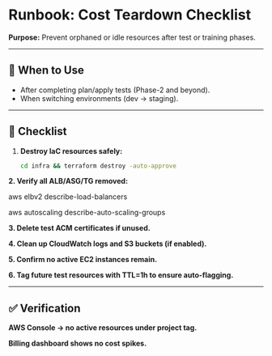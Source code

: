 # Runbook: Cost Teardown Checklist

**Purpose:** Prevent orphaned or idle resources after test or training phases.

---

## 🔎 When to Use
- After completing plan/apply tests (Phase-2 and beyond).
- When switching environments (dev → staging).

---

## 🧭 Checklist
1. **Destroy IaC resources safely:**
   ```bash
   cd infra && terraform destroy -auto-approve
   ```
**2. Verify all ALB/ASG/TG removed:**

aws elbv2 describe-load-balancers

aws autoscaling describe-auto-scaling-groups


**3. Delete test ACM certificates if unused.**

**4. Clean up CloudWatch logs and S3 buckets (if enabled).**

**5. Confirm no active EC2 instances remain.**

**6. Tag future test resources with TTL=1h to ensure auto-flagging.**

---

## ✅ Verification

**AWS Console → no active resources under project tag.**

**Billing dashboard shows no cost spikes.**
